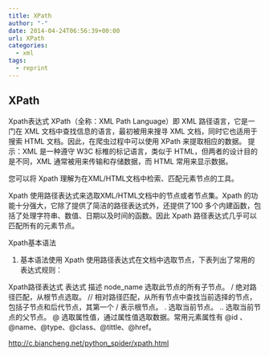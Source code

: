 ```yaml
---
title: XPath
author: "-"
date: 2014-04-24T06:56:39+00:00
url: XPath
categories:
  - xml
tags:
  - reprint
---
```

## XPath

Xpath表达式
XPath（全称：XML Path Language）即 XML 路径语言，它是一门在 XML 文档中查找信息的语言，最初被用来搜寻 XML 文档，同时它也适用于搜索 HTML 文档。因此，在爬虫过程中可以使用 XPath 来提取相应的数据。
提示：XML 是一种遵守 W3C 标椎的标记语言，类似于 HTML，但两者的设计目的是不同，XML 通常被用来传输和存储数据，而 HTML 常用来显示数据。

您可以将 Xpath 理解为在XML/HTML文档中检索、匹配元素节点的工具。

Xpath 使用路径表达式来选取XML/HTML文档中的节点或者节点集。Xpath 的功能十分强大，它除了提供了简洁的路径表达式外，还提供了100 多个内建函数，包括了处理字符串、数值、日期以及时间的函数。因此 Xpath 路径表达式几乎可以匹配所有的元素节点。

Xpath基本语法
1) 基本语法使用
Xpath 使用路径表达式在文档中选取节点，下表列出了常用的表达式规则：

Xpath路径表达式
表达式	描述
node_name	选取此节点的所有子节点。
/	绝对路径匹配，从根节点选取。
//	相对路径匹配，从所有节点中查找当前选择的节点，包括子节点和后代节点，其第一个 / 表示根节点。
.	选取当前节点。
..	选取当前节点的父节点。
@	选取属性值，通过属性值选取数据。常用元素属性有 @id 、@name、@type、@class、@tittle、@href。

<http://c.biancheng.net/python_spider/xpath.html>
